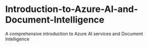 # Introduction-to-Azure-AI-and-Document-Intelligence
A comprehensive introduction to Azure AI services and Document Intelligence
